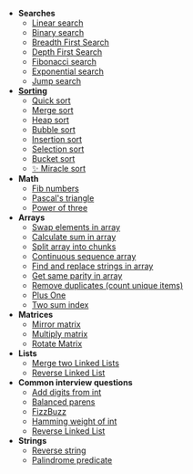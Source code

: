 * **Searches**
    * [Linear search](https://github.com/Linkshegelianer/java-algorithms-collections/blob/main/algorithms/searches/LinearSearch.java)
    * [Binary search](https://github.com/Linkshegelianer/java-algorithms-collections/blob/main/algorithms/searches/BinarySearch.java)
    * [Breadth First Search](https://github.com/Linkshegelianer/java-algorithms-collections/blob/main/algorithms/searches/BreadthFirstSearch.java)
    * [Depth First Search](https://github.com/Linkshegelianer/java-algorithms-collections/blob/main/algorithms/searches/DepthFirsthSearch.java)
    * [Fibonacci search](https://github.com/Linkshegelianer/java-algorithms-collections/blob/main/algorithms/searches/FibonacciSearch.java)
    * [Exponential search](https://github.com/Linkshegelianer/java-algorithms-collections/blob/main/algorithms/searches/ExponentialSearch.java)
    * [Jump search](https://github.com/Linkshegelianer/java-algorithms-collections/blob/main/algorithms/searches/JumpSearch.java)
* **[Sorting](https://github.com/Linkshegelianer/java-algorithms-collections/blob/main/algorithms/sorting/SORTING.md)**
    * [Quick sort](https://github.com/Linkshegelianer/java-algorithms-collections/blob/main/algorithms/sorting/QuickSort.java)
    * [Merge sort](https://github.com/Linkshegelianer/java-algorithms-collections/blob/main/algorithms/sorting/MergeSort.java)
    * [Heap sort](https://github.com/Linkshegelianer/java-algorithms-collections/blob/main/algorithms/sorting/HeapSort.java)
    * [Bubble sort](https://github.com/Linkshegelianer/java-algorithms-collections/blob/main/algorithms/sorting/BubbleSort.java)
    * [Insertion sort](https://github.com/Linkshegelianer/java-algorithms-collections/blob/main/algorithms/sorting/InsertionSort.java)
    * [Selection sort](https://github.com/Linkshegelianer/java-algorithms-collections/blob/main/algorithms/sorting/SelectionSort.java)
    * [Bucket sort](https://github.com/Linkshegelianer/java-algorithms-collections/blob/main/algorithms/sorting/BucketSort.java)
    * [:sparkles: Miracle sort](https://github.com/Linkshegelianer/java-algorithms-collections/blob/main/algorithms/sorting/MiracleSort.java)
* **Math**
    * [Fib numbers](https://github.com/Linkshegelianer/java-algorithms-collections/blob/main/algorithms/math/FibNumbers.java)
    * [Pascal's triangle](https://github.com/Linkshegelianer/java-algorithms-collections/blob/main/algorithms/math/PascalsTriangle.java)
    * [Power of three](https://github.com/Linkshegelianer/java-algorithms-collections/blob/main/algorithms/math/PowerOfThree.java)
* **Arrays**
    * [Swap elements in array](https://github.com/Linkshegelianer/java-algorithms-collections/blob/main/algorithms/arrays/SwapElementsInArray.java)
    * [Calculate sum in array](https://github.com/Linkshegelianer/java-algorithms-collections/blob/main/algorithms/arrays/CaltucaleSumInArray.java)
    * [Split array into chunks](https://github.com/Linkshegelianer/java-algorithms-collections/blob/main/algorithms/arrays/SplitArrayIntoChunks.java)
    * [Continuous sequence array](https://github.com/Linkshegelianer/java-algorithms-collections/blob/main/algorithms/arrays/ContinuousSequenceArray.java)
    * [Find and replace strings in array](https://github.com/Linkshegelianer/java-algorithms-collections/blob/main/algorithms/arrays/FindAndReplaceStringsInArray.java)
    * [Get same parity in array](https://github.com/Linkshegelianer/java-algorithms-collections/blob/main/algorithms/arrays/GetSameParityInArray.java)
    * [Remove duplicates (count unique items)](https://github.com/Linkshegelianer/java-algorithms-collections/blob/main/algorithms/arrays/RemoveDuplicates.java)
    * [Plus One](https://github.com/Linkshegelianer/java-algorithms-collections/blob/main/algorithms/arrays/PlusOneArray.java)
    * [Two sum index](https://github.com/Linkshegelianer/java-algorithms-collections/blob/main/algorithms/arrays/TwoSumIndexArray.java)
* **Matrices**
    * [Mirror matrix](https://github.com/Linkshegelianer/java-algorithms-collections/blob/main/algorithms/arrays/matrices/MirrorMatrix.java)
    * [Multiply matrix](https://github.com/Linkshegelianer/java-algorithms-collections/blob/main/algorithms/arrays/matrices/MultiplyMatrix.java)
    * [Rotate Matrix](https://github.com/Linkshegelianer/java-algorithms-collections/blob/main/algorithms/arrays/matrices/RotateMatrix.java)
* **Lists**
    * [Merge two Linked Lists](https://github.com/Linkshegelianer/java-algorithms-collections/blob/main/algorithms/lists/MergeTwoLinkedLists.java)
    * [Reverse Linked List](https://github.com/Linkshegelianer/java-algorithms-collections/blob/main/algorithms/lists/ReverseLinkedList.java)
* **Common interview questions**
    * [Add digits from int](https://github.com/Linkshegelianer/java-algorithms-collections/blob/main/algorithms/common-interview-questions/AddDigitsFromInt.java)
    * [Balanced parens](https://github.com/Linkshegelianer/java-algorithms-collections/blob/main/algorithms/common-interview-questions/BalancedParens.java)
    * [FizzBuzz](https://github.com/Linkshegelianer/java-algorithms-collections/blob/main/algorithms/common-interview-questions/FizzBuzz.java)
    * [Hamming weight of int](https://github.com/Linkshegelianer/java-algorithms-collections/blob/main/algorithms/common-interview-questions/HammingWeightOfInt.java)
    * [Reverse Linked List](https://github.com/Linkshegelianer/java-algorithms-collections/blob/main/algorithms/common-interview-questions/ReverseLinkedList.java)
* **Strings**
    * [Reverse string](https://github.com/Linkshegelianer/java-algorithms-collections/blob/main/algorithms/strings/ReverseString.java)
    * [Palindrome predicate](https://github.com/Linkshegelianer/java-algorithms-collections/blob/main/algorithms/strings/IsPalindrome.java)
